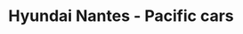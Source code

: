 ---
title: "Hyundai Nantes - Pacific cars"
url: /saint-herblain/hyundai-nantes-pacific-cars/
shop: réparation de voitures
---